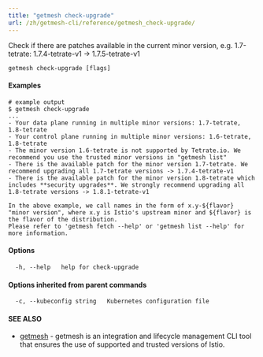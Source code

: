 ```yaml
---
title: "getmesh check-upgrade"
url: /zh/getmesh-cli/reference/getmesh_check-upgrade/
---
```


Check if there are patches available in the current minor version, e.g. 1.7-tetrate: 1.7.4-tetrate-v1 -> 1.7.5-tetrate-v1

```
getmesh check-upgrade [flags]
```

#### Examples

```
# example output
$ getmesh check-upgrade
...
- Your data plane running in multiple minor versions: 1.7-tetrate, 1.8-tetrate
- Your control plane running in multiple minor versions: 1.6-tetrate, 1.8-tetrate
- The minor version 1.6-tetrate is not supported by Tetrate.io. We recommend you use the trusted minor versions in "getmesh list"
- There is the available patch for the minor version 1.7-tetrate. We recommend upgrading all 1.7-tetrate versions -> 1.7.4-tetrate-v1
- There is the available patch for the minor version 1.8-tetrate which includes **security upgrades**. We strongly recommend upgrading all 1.8-tetrate versions -> 1.8.1-tetrate-v1

In the above example, we call names in the form of x.y-${flavor} "minor version", where x.y is Istio's upstream minor and ${flavor} is the flavor of the distribution.
Please refer to 'getmesh fetch --help' or 'getmesh list --help' for more information.
```

#### Options

```
  -h, --help   help for check-upgrade
```

#### Options inherited from parent commands

```
  -c, --kubeconfig string   Kubernetes configuration file
```

#### SEE ALSO

* [getmesh](/zh/getmesh-cli/reference/getmesh/)	 - getmesh is an integration and lifecycle management CLI tool that ensures the use of supported and trusted versions of Istio.

